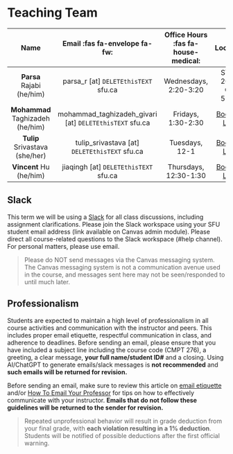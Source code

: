 # Teaching Team


|             **Name**             |            **Email** :fas fa-envelope fa-fw:            | **Office Hours**     :fas fa-house-medical: |                                   **Location**                                    |
| :------------------------------: | :-----------------------------------------------------: | :-----------------------------------------: | :-------------------------------------------------------------------------------: |
|    **Parsa** Rajabi (he/him)     |          parsa_r [at] `DELETEthisTEXT` sfu.ca           |            Wednesdays, 2:20-3:20            |                                 SYRE 2016 OR 5140                                 |
| **Mohammad** Taghizadeh (he/him) | mohammad_taghizadeh_givari [at] `DELETEthisTEXT` sfu.ca |             Fridays, 1:30-2:30              |            [Booking Link](https://calendly.com/ariyataghizadeh/30min)             |
|  **Tulip** Srivastava (she/her)  |      tulip_srivastava [at] `DELETEthisTEXT` sfu.ca      |               Tuesdays, 12-1                |   [Booking Link](https://calendly.com/tulip_srivastava-sfu/tulip-office-hours)    |
|     **Vincent** Hu (he/him)      |          jiaqingh [at] `DELETEthisTEXT` sfu.ca          |            Thursdays, 12:30-1:30            | [Booking Link](https://calendly.com/jiaqingh-sfu/cmpt-276-office-hour-vincent-hu) |

## Slack

This term we will be using a [Slack](https://cmpt276-summer2025.slack.com) for all class discussions, including assignment clarifications. Please join the Slack workspace using your SFU student email address (link available on Canvas admin module). Please direct all course-related questions to the Slack workspace (#help channel). For personal matters, please use email. 

> Please do NOT send messages via the Canvas messaging system. The Canvas messaging system is not a communication avenue used in the course, and messages sent here may not be seen/responded to until much later.

## Professionalism 

Students are expected to maintain a high level of professionalism in all course activities and communication with the instructor and peers. This includes proper email etiquette, respectful communication in class, and adherence to deadlines. Before sending an email, please ensure that you have included a subject line including the course code (CMPT 276), a greeting, a clear message, **your full name/student ID#** and a closing. Using AI/ChatGPT to generate emails/slack messages is **not recommended** and **such emails will be returned for revision.**

Before sending an email, make sure to review this article on [email etiquette](email-etiquette.md) and/or [How To Email Your Professor](https://personal.math.ubc.ca/~ilaba/teaching/email.html) for tips on how to effectively communicate with your instructor. **Emails that do not follow these guidelines will be returned to the sender for revision.**

> Repeated unprofessional behavior will result in grade deduction from your final grade, with **each violation resulting in a 1% deduction**. Students will be notified of possible deductions after the first official warning.



